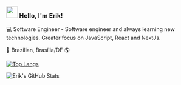 ### <img src="https://media.giphy.com/media/hvRJCLFzcasrR4ia7z/giphy.gif" width="30px"> Hello, I'm Erik! <br>

💻 Software Engineer - Software engineer and always learning new technologies. Greater focus on JavaScript, React and NextJs. <br>

🏡 Brazilian, Brasília/DF 🌎 <br>

[![Top Langs](https://github-readme-stats.vercel.app/api/top-langs/?username=kinerik&layout=compact&theme=nightowl)](https://github.com/kinerik) <br>

![Erik's GitHub Stats](https://github-readme-stats.vercel.app/api?username=kinerik&hide=contribs,prs&theme=nightowl) <br>
